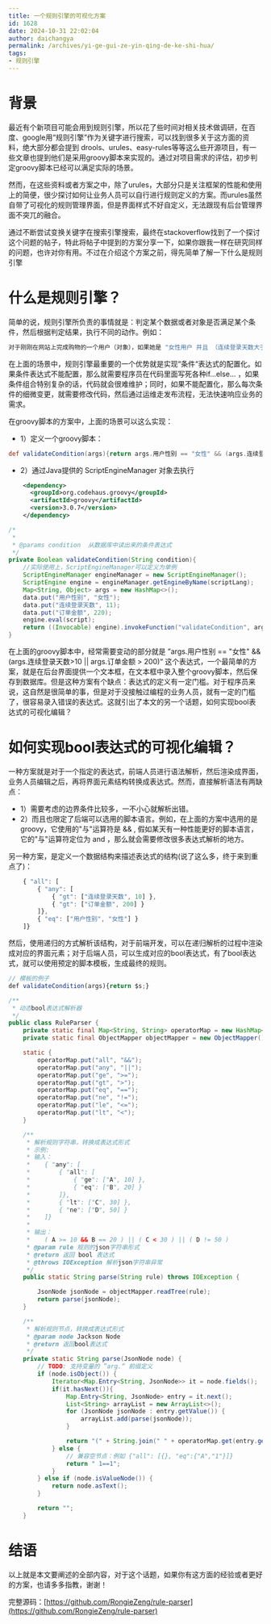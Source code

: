 ```yaml
---
title: 一个规则引擎的可视化方案
id: 1628
date: 2024-10-31 22:02:04
author: daichangya
permalink: /archives/yi-ge-gui-ze-yin-qing-de-ke-shi-hua/
tags:
- 规则引擎
---
```



# 背景

最近有个新项目可能会用到规则引擎，所以花了些时间对相关技术做调研，在百度、google用“规则引擎”作为关键字进行搜索，可以找到很多关于这方面的资料，绝大部分都会提到 drools、urules、easy-rules等等这么些开源项目，有一些文章也提到他们是采用groovy脚本来实现的。通过对项目需求的评估，初步判定groovy脚本已经可以满足实际的场景。

然而，在这些资料或者方案之中，除了urules，大部分只是关注框架的性能和使用上的简便，很少探讨如何让业务人员可以自行进行规则定义的方案。而urules虽然自带了可视化的规则管理界面，但是界面样式不好自定义，无法跟现有后台管理界面不突兀的融合。

通过不断尝试变换关键字在搜索引擎搜索，最终在stackoverflow找到了一个探讨这个问题的帖子，特此将帖子中提到的方案分享一下，如果你跟我一样在研究同样的问题，也许对你有用。不过在介绍这个方案之前，得先简单了解一下什么是规则引擎

# 什么是规则引擎？

简单的说，规则引擎所负责的事情就是：判定某个数据或者对象是否满足某个条件，然后根据判定结果，执行不同的动作。例如：

```bash
对于刚刚在网站上完成购物的一个用户（对象），如果她是 "女性用户 并且 （连续登录天数大于10天 或者 订单金额大于200元 )" (条件) , 那么系统就自动给该用户发放一张优惠券（动作）。

```

在上面的场景中，规则引擎最重要的一个优势就是实现“条件“表达式的配置化。如果条件表达式不能配置，那么就需要程序员在代码里面写死各种if...else... ，如果条件组合特别复杂的话，代码就会很难维护；同时，如果不能配置化，那么每次条件的细微变更，就需要修改代码，然后通过运维走发布流程，无法快速响应业务的需求。

在groovy脚本的方案中，上面的场景可以这么实现：

*   1）定义一个groovy脚本：

```groovy
def validateCondition(args){return args.用户性别 == "女性" && (args.连续登录天数>10 || args.订单金额 > 200);}

```

*   2）通过Java提供的 ScriptEngineManager 对象去执行

```xml
    <dependency>
      <groupId>org.codehaus.groovy</groupId>
      <artifactId>groovy</artifactId>
      <version>3.0.7</version>
    </dependency>

```

```java
/*
 *
 * @params condition  从数据库中读出来的条件表达式
 */
private Boolean validateCondition(String condition){
    //实际使用上，ScriptEngineManager可以定义为单例
    ScriptEngineManager engineManager = new ScriptEngineManager();
    ScriptEngine engine = engineManager.getEngineByName(scriptLang);
    Map<String, Object> args = new HashMap<>();
    data.put("用户性别", "女性");
    data.put("连续登录天数", 11);
    data.put("订单金额", 220);
    engine.eval(script);
    return ((Invocable) engine).invokeFunction("validateCondition", args);
}

```

在上面的groovy脚本中，经常需要变动的部分就是 ”args.用户性别 == "女性" && (args.连续登录天数>10 || args.订单金额 > 200)“ 这个表达式，一个最简单的方案，就是在后台界面提供一个文本框，在文本框中录入整个groovy脚本，然后保存到数据库。但是这种方案有个缺点：表达式的定义有一定门槛。对于程序员来说，这自然是很简单的事，但是对于没接触过编程的业务人员，就有一定的门槛了，很容易录入错误的表达式。这就引出了本文的另一个话题，如何实现bool表达式的可视化编辑？

# 如何实现bool表达式的可视化编辑？

一种方案就是对于一个指定的表达式，前端人员进行语法解析，然后渲染成界面，业务人员编辑之后，再将界面元素结构转换成表达式。然而，直接解析语法有两缺点：

*   1）需要考虑的边界条件比较多，一不小心就解析出错。
*   2）而且也限定了后端可以选用的脚本语言。例如，在上面的方案中选用的是groovy，它使用的"与"运算符是 && , 假如某天有一种性能更好的脚本语言，它的"与"运算符定位为 and ，那么就会需要修改很多表达式解析的地方。

另一种方案，是定义一个数据结构来描述表达式的结构(说了这么多，终于来到重点了)：

```javascript
    { "all": [
        { "any": [
            { "gt": ["连续登录天数", 10] },
            { "gt": ["订单金额", 200] }
        ]},
        { "eq": ["用户性别", "女性"] }
    ]}

```

然后，使用递归的方式解析该结构，对于前端开发，可以在递归解析的过程中渲染成对应的界面元素；对于后端人员，可以生成对应的bool表达式，有了bool表达式，就可以使用预定的脚本模板，生成最终的规则。

```javascript
// 模板的例子
def validateCondition(args){return $s;}

```

```java
/**
 * 动态bool表达式解析器
 */
public class RuleParser {
    private static final Map<String, String> operatorMap = new HashMap<>();
    private static final ObjectMapper objectMapper = new ObjectMapper();

    static {
        operatorMap.put("all", "&&");
        operatorMap.put("any", "||");
        operatorMap.put("ge", ">=");
        operatorMap.put("gt", ">");
        operatorMap.put("eq", "==");
        operatorMap.put("ne", "!=");
        operatorMap.put("le", "<=");
        operatorMap.put("lt", "<");
    }

    /**
     * 解析规则字符串，转换成表达式形式
     * 示例:
     * 输入：
     *    { "any": [
     *        { "all": [
     *            { "ge": ["A", 10] },
     *            { "eq": ["B", 20] }
     *        ]},
     *        { "lt": ["C", 30] },
     *        { "ne": ["D", 50] }
     *    ]}
     *
     * 输出：
     *    ( A >= 10 && B == 20 ) || ( C < 30 ) || ( D != 50 )
     * @param rule 规则的json字符串形式
     * @return 返回 bool 表达式
     * @throws IOException 解析json字符串异常
     */
    public static String parse(String rule) throws IOException {

        JsonNode jsonNode = objectMapper.readTree(rule);
        return parse(jsonNode);
    }

    /**
     * 解析规则节点，转换成表达式形式
     * @param node Jackson Node
     * @return 返回bool表达式
     */
    private static String parse(JsonNode node) {
        // TODO: 支持变量的 ”arg.“ 前缀定义
        if (node.isObject()) {
            Iterator<Map.Entry<String, JsonNode>> it = node.fields();
            if(it.hasNext()){
                Map.Entry<String, JsonNode> entry = it.next();
                List<String> arrayList = new ArrayList<>();
                for (JsonNode jsonNode : entry.getValue()) {
                    arrayList.add(parse(jsonNode));
                }

                return "(" + String.join(" " + operatorMap.get(entry.getKey()) + " ", arrayList) + ")";
            } else {
                // 兼容空节点：例如 {"all": [{}, "eq":{"A","1"}]}
                return " 1==1";
            }
        } else if (node.isValueNode()) {
            return node.asText();
        }

        return "";
    }

```

# 结语

以上就是本文要阐述的全部内容，对于这个话题，如果你有这方面的经验或者更好的方案，也请多多指教，谢谢！

完整源码：[https://github.com/RongieZeng/rule-parser](https://github.com/RongieZeng/rule-parser)
